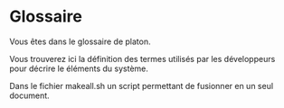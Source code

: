 
# Glossaire 

Vous êtes dans le glossaire de platon.

Vous trouverez ici la définition des termes utilisés par les développeurs pour décrire le éléments 
du système.

Dans le fichier makeall.sh un script permettant de fusionner en un seul document.

